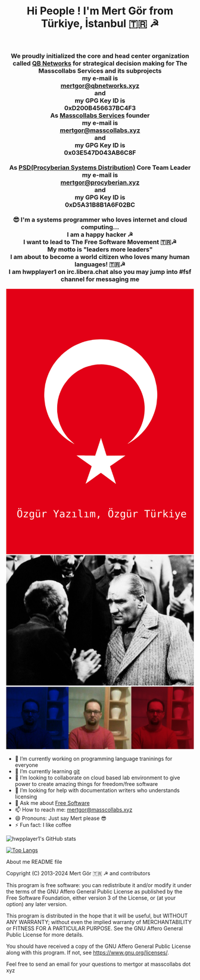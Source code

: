 <h1 align=center>Hi People ! I'm Mert Gör from Türkiye, İstanbul 🇹🇷 ☭ </h1>
<br>
<h3 align="center">We proudly initialized the core and head center organization called <a href="https://www.github.com/qbnetworks" target="_blank">QB Networks</a> for strategical decision making for The Masscollabs Services and its subprojects<br>my e-mail is <br><a href="mailto:mertgor@qbnetworks.xyz">mertgor@qbnetworks.xyz</a><br>and<br>my GPG Key ID is<br>0xD200B456637BC4F3<br> As <a href="https://www.github.com/masscollabs" target="_blank">Masscollabs Services</a> founder<br>my e-mail is <br><a href="mailto:mertgor@masscollabs.xyz">mertgor@masscollabs.xyz</a><br>and<br>my GPG Key ID is<br>0x03E547D043AB6C8F<br><br>As <a href="https://www.github.com/procyberian" target="_blank">PSD(Procyberian Systems Distribution)</a> Core Team Leader<br>my e-mail is<br><a href="mailto:mertgor@procyberian.xyz">mertgor@procyberian.xyz</a><br>and<br>my GPG Key ID is<br>0xD5A31B8B1A6F02BC<br><br>😎 I'm a systems programmer who loves internet and cloud computing... <br>I am a happy hacker ☭ <br>I want to lead to The Free Software Movement 🇹🇷☭ <br>My motto is "leaders more leaders"<br>I am about to become a world citizen who loves many human languages! 🇹🇷☭<br>I am hwpplayer1 on irc.libera.chat also you may jump into #fsf channel for messaging me
</h3>

![Özgür Yazılım, Özgür Türkiye](ozgurTurkiye.png)
![Mustafa Kemal Atatürk](politician-60629.jpg)
![Mert Gör](mertgor.red.white.blue.png)


- 🔭 I’m currently working on programming language traninings for everyone
- 🌱 I’m currently learning [git](https://github.com/git/git)
- 👯 I’m looking to collaborate on cloud based lab environment to give power to create amazing things for freedom/free software
- 🤔 I’m looking for help with documentation writers who understands licensing
- 💬 Ask me about [Free Software](https://www.gnu.org/philosophy/free-sw.en.html)
- 📫 How to reach me: [mertgor@masscollabs.xyz](mertgor@masscollabs.xyz)
- 😄 Pronouns: Just say Mert please 😎
- ⚡ Fun fact: I like coffee 


![hwpplayer1's GitHub stats](https://github-readme-stats.vercel.app/api?username=hwpplayer1&theme=vue&show_icons=true)

[![Top Langs](https://github-readme-stats.vercel.app/api/top-langs/?username=hwpplayer1)](https://github.com/anuraghazra/github-readme-stats)

About me README file

Copyright (C) 2013-2024 Mert Gör 🇹🇷 ☭ and contributors

This program is free software: you can redistribute it and/or modify
it under the terms of the GNU Affero General Public License as published
by the Free Software Foundation, either version 3 of the License, or
(at your option) any later version.

This program is distributed in the hope that it will be useful,
but WITHOUT ANY WARRANTY; without even the implied warranty of
MERCHANTABILITY or FITNESS FOR A PARTICULAR PURPOSE.  See the
GNU Affero General Public License for more details.

You should have received a copy of the GNU Affero General Public License
along with this program.  If not, see <https://www.gnu.org/licenses/>.

Feel free to send an email for your questions to mertgor at masscollabs dot xyz

